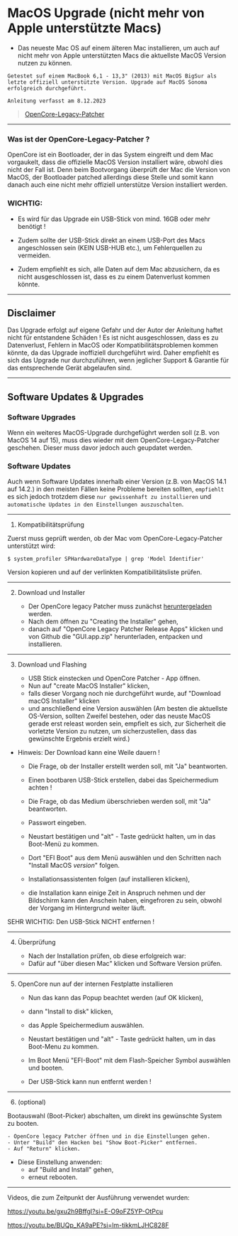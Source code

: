 # MacOS Upgrade (nicht mehr von Apple unterstützte Macs)

- Das neueste Mac OS auf einem älteren Mac installieren, um auch auf nicht mehr 
von Apple unterstützten Macs die aktuellste MacOS Version nutzen zu können.


`Getestet suf einem MacBook 6,1 - 13,3" (2013) mit MacOS BigSur als letzte offiziell unterstützte Version.
Upgrade auf MacOS Sonoma erfolgreich durchgeführt.`


`Anleitung verfasst am 8.12.2023`


> [OpenCore-Legacy-Patcher](https://dortania.github.io/OpenCore-Legacy-Patcher/START.html)


---------------------------------------------------------------------------------------------------------------------------------------------


### Was ist der OpenCore-Legacy-Patcher ?

OpenCore ist ein Bootloader, der in das System eingreift und dem Mac vorgaukelt, 
dass die offizielle MacOS Version installiert wäre, obwohl dies nicht der Fall ist.
Denn beim Bootvorgang überprüft der Mac die Version von MacOS, der Bootloader 
patched allerdings diese Stelle und somit kann danach auch eine nicht mehr offiziell 
unterstütze Version installiert werden.


### WICHTIG:
- Es wird für das Upgrade ein USB-Stick von mind. 16GB oder mehr benötigt !
- Zudem sollte der USB-Stick direkt an einem USB-Port des Macs angeschlossen sein (KEIN USB-HUB etc.), um Fehlerquellen zu vermeiden.


- Zudem empfiehlt es sich, alle Daten auf dem Mac abzusichern, da es nicht 
ausgeschlossen ist, dass es zu einem Datenverlust kommen könnte.



---------------------------------------------------------------------------------------------------------------------------------------------


## Disclaimer

Das Upgrade erfolgt auf eigene Gefahr und der Autor der Anleitung haftet nicht für entstandene Schäden !
Es ist nicht ausgeschlossen, dass es zu Datenverlust, Fehlern in MacOS oder Kompatibilitätsproblemen kommen könnte, 
da das Upgrade inoffiziell durchgeführt wird.
Daher empfiehlt es sich das Upgrade nur durchzuführen, wenn jeglicher Support & Garantie für das entsprechende Gerät abgelaufen sind.


---------------------------------------------------------------------------------------------------------------------------------------------


## Software Updates & Upgrades

### Software Upgrades
Wenn ein weiteres MacOS-Upgrade durchgefüghrt werden soll (z.B. von MacOS 14 auf 15), muss dies wieder mit dem OpenCore-Legacy-Patcher
geschehen. Dieser muss davor jedoch auch geupdatet werden.

### Software Updates
Auch wenn Software Updates innerhalb einer Version (z.B. von MacOS 14.1 auf 14.2.) in den meisten Fällen keine Probleme bereiten sollten,
`empfiehlt` es sich jedoch trotzdem diese `nur gewissenhaft zu installieren` und `automatische Updates in den Einstellungen auszuschalten`.


---------------------------------------------------------------------------------------------------------------------------------------------


1. Kompatibilitätsprüfung

Zuerst muss geprüft werden, ob der Mac vom OpenCore-Legacy-Patcher unterstützt wird:

```
$ system_profiler SPHardwareDataType | grep 'Model Identifier'
```

Version kopieren und auf der verlinkten Kompatibilitätsliste prüfen.


---------------------------------------------------------------------------------------------------------------------------------------------


2. Download und Installer

	- Der OpenCore legacy Patcher muss zunächst [heruntergeladen](https://dortania.github.io/OpenCore-Legacy-Patcher/START.html) werden.
	- Nach dem öffnen zu "Creating the Installer" gehen,
	- danach auf "OpenCore Legacy Patcher Release Apps" klicken und von Github die 
	"GUI.app.zip" herunterladen, entpacken und installieren.

---------------------------------------------------------------------------------------------------------------------------------------------


3. Download und Flashing

	- USB Stick einstecken und OpenCore Patcher - App öffnen.
	- Nun auf "create MacOS Installer" klicken,
	- falls dieser Vorgang noch nie durchgeführt wurde, auf "Download macOS Installer" klicken
	- und anschließend eine Version auswählen (Am besten die aktuellste OS-Version, sollten Zweifel bestehen,
	oder das neuste MacOS gerade erst releast worden sein, empfielt es sich, zur Sicherheit die vorletzte
	Version zu nutzen, um sicherzustellen, dass das gewünschte Ergebnis erzielt wird.) 


- Hinweis:
Der Download kann eine Weile dauern !


	- Die Frage, ob der Installer erstellt werden soll, mit "Ja" beantworten.
	- Einen bootbaren USB-Stick erstellen, dabei das Speichermedium achten !
	- Die Frage, ob das Medium überschrieben werden soll, mit "Ja" beantworten.
	- Passwort eingeben.

	- Neustart bestätigen und "alt" - Taste gedrückt halten, um in das Boot-Menü zu kommen.
	- Dort "EFI Boot" aus dem Menü auswählen und den Schritten nach "Install MacOS *version*" folgen.

	- Installationsassistenten folgen (auf installieren klicken),
	- die Installation kann einige Zeit in Anspruch nehmen und der Bildschirm kann den  Anschein haben, eingefroren zu sein, obwohl der Vorgang im Hintergrund weiter läuft.


SEHR WICHTIG:
	Den USB-Stick NICHT entfernen !


---------------------------------------------------------------------------------------------------------------------------------------------


4. Überprüfung

	- Nach der Installation prüfen, ob diese erfolgreich war:
	- Dafür auf "über diesen Mac" klicken und Software Version prüfen.


---------------------------------------------------------------------------------------------------------------------------------------------


5. OpenCore nun auf der internen Festplatte installieren

	- Nun das kann das Popup beachtet werden (auf OK klicken),
	- dann "Install to disk" klicken,
	- das Apple Speichermedium auswählen.

	- Neustart bestätigen und "alt" - Taste gedrückt halten, um in das Boot-Menu zu kommen.

	- Im Boot Menü "EFI-Boot" mit dem Flash-Speicher Symbol auswählen und booten.



	- Der USB-Stick kann nun entfernt werden !


---------------------------------------------------------------------------------------------------------------------------------------------


6.  (optional)

Bootauswahl (Boot-Picker) abschalten, um direkt ins gewünschte System zu booten.

	- OpenCore legacy Patcher öffnen und in die Einstellungen gehen.
	- Unter "Build" den Hacken bei "Show Boot-Picker" entfernen.
	- Auf "Return" klicken.


- Diese Einstellung anwenden:
	- auf "Build and Install" gehen,
	- erneut rebooten.


---------------------------------------------------------------------------------------------------------------------------------------------




Videos, die zum Zeitpunkt der Ausführung verwendet wurden:

https://youtu.be/gxu2h9BffgI?si=E-O9oFZ5YP-OtPcu

https://youtu.be/BUQp_KA9aPE?si=lm-tikkmLJHC828F
